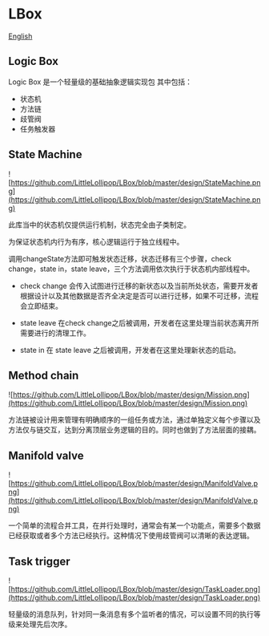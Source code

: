 # LBox

[English](https://github.com/LittleLollipop/LBox/blob/master/README.md)

## Logic Box

Logic Box 是一个轻量级的基础抽象逻辑实现包
其中包括：
  + 状态机
  + 方法链
  + 歧管阀
  + 任务触发器

## State Machine

![https://github.com/LittleLollipop/LBox/blob/master/design/StateMachine.png](https://github.com/LittleLollipop/LBox/blob/master/design/StateMachine.png)

此库当中的状态机仅提供运行机制，状态完全由子类制定。

为保证状态机内行为有序，核心逻辑运行于独立线程中。

调用changeState方法即可触发状态迁移，状态迁移有三个步骤，check change，state in，state leave，三个方法调用依次执行于状态机内部线程中。

  + check change 会传入试图进行迁移的新状态以及当前所处状态，需要开发者根据设计以及其他数据是否齐全决定是否可以进行迁移，如果不可迁移，流程会立即结束。

  + state leave 在check change之后被调用，开发者在这里处理当前状态离开所需要进行的清理工作。

  + state in 在 state leave 之后被调用，开发者在这里处理新状态的启动。


## Method chain

![https://github.com/LittleLollipop/LBox/blob/master/design/Mission.png](https://github.com/LittleLollipop/LBox/blob/master/design/Mission.png)

方法链被设计用来管理有明确顺序的一组任务或方法，通过单独定义每个步骤以及方法仅与链交互，达到分离顶层业务逻辑的目的。同时也做到了方法层面的接耦。


## Manifold valve

![https://github.com/LittleLollipop/LBox/blob/master/design/ManifoldValve.png](https://github.com/LittleLollipop/LBox/blob/master/design/ManifoldValve.png)

一个简单的流程合并工具，在并行处理时，通常会有某一个功能点，需要多个数据已经获取或者多个方法已经执行。这种情况下使用歧管阀可以清晰的表达逻辑。


## Task trigger

![https://github.com/LittleLollipop/LBox/blob/master/design/TaskLoader.png](https://github.com/LittleLollipop/LBox/blob/master/design/TaskLoader.png)

轻量级的消息队列，针对同一条消息有多个监听者的情况，可以设置不同的执行等级来处理先后次序。
